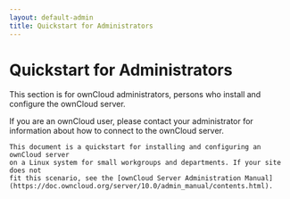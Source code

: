 ```yaml
---
layout: default-admin
title: Quickstart for Administrators
---
```


# Quickstart for Administrators

This section is for ownCloud administrators, persons who install and configure the ownCloud server.

If you are an ownCloud user, please contact your administrator for information about how to connect to the ownCloud server.

```
This document is a quickstart for installing and configuring an ownCloud server
on a Linux system for small workgroups and departments. If your site does not 
fit this scenario, see the [ownCloud Server Administration Manual](https://doc.owncloud.org/server/10.0/admin_manual/contents.html).
```


